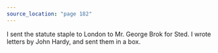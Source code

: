 ```yaml
---
source_location: "page 182"
---
```

I sent the statute staple to London to Mr. George Brok for Sted. I wrote
letters by John Hardy, and sent them in a box.
